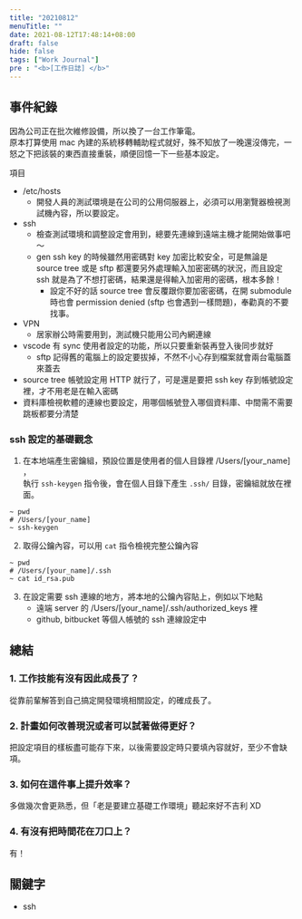 ```yaml
---
title: "20210812"
menuTitle: ""
date: 2021-08-12T17:48:14+08:00
draft: false
hide: false
tags: ["Work Journal"]
pre : "<b>[工作日誌] </b>"
---
```

## 事件紀錄

因為公司正在批次維修設備，所以換了一台工作筆電。  
原本打算使用 mac 內建的系統移轉輔助程式就好，殊不知放了一晚還沒傳完，一怒之下把該裝的東西直接重裝，順便回憶一下一些基本設定。  

項目  
- /etc/hosts
    - 開發人員的測試環境是在公司的公用伺服器上，必須可以用瀏覽器檢視測試機內容，所以要設定。
- ssh
    - 檢查測試環境和調整設定會用到，總要先連線到遠端主機才能開始做事吧～
    - gen ssh key 的時候雖然用密碼對 key 加密比較安全，可是無論是 source tree 或是 sftp 都還要另外處理輸入加密密碼的狀況，而且設定 ssh 就是為了不想打密碼，結果還是得輸入加密用的密碼，根本多餘！
        - 設定不好的話 source tree 會反覆跟你要加密密碼，在開 submodule 時也會 permission denied (sftp 也會遇到一樣問題)，奉勸真的不要找事。
- VPN
    - 居家辦公時需要用到，測試機只能用公司內網連線
- vscode 有 sync 使用者設定的功能，所以只要重新裝再登入後同步就好
    - sftp 記得舊的電腦上的設定要拔掉，不然不小心存到檔案就會兩台電腦蓋來蓋去
- source tree 帳號設定用 HTTP 就行了，可是還是要把 ssh key 存到帳號設定裡，才不用老是在輸入密碼
- 資料庫檢視軟體的連線也要設定，用哪個帳號登入哪個資料庫、中間需不需要跳板都要分清楚


### ssh 設定的基礎觀念
1. 在本地端產生密鑰組，預設位置是使用者的個人目錄裡 /Users/[your_name] ，  
執行 `ssh-keygen` 指令後，會在個人目錄下產生 `.ssh/` 目錄，密鑰組就放在裡面。

```shell
~ pwd
# /Users/[your_name]
~ ssh-keygen
```

2. 取得公鑰內容，可以用 `cat` 指令檢視完整公鑰內容

```shell
~ pwd
# /Users/[your_name]/.ssh
~ cat id_rsa.pub
```

3. 在設定需要 ssh 連線的地方，將本地的公鑰內容貼上，例如以下地點
    - 遠端 server 的 /Users/[your_name]/.ssh/authorized_keys 裡
    - github, bitbucket 等個人帳號的 ssh 連線設定中

## 總結

### 1. 工作技能有沒有因此成長了？

從靠前輩解答到自己搞定開發環境相關設定，的確成長了。

### 2. 計畫如何改善現況或者可以試著做得更好？

把設定項目的樣板盡可能存下來，以後需要設定時只要填內容就好，至少不會缺項。

### 3. 如何在這件事上提升效率？

多做幾次會更熟悉，但「老是要建立基礎工作環境」聽起來好不吉利 XD

### 4. 有沒有把時間花在刀口上？

有！


## 關鍵字

- ssh
